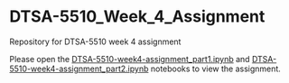 # DTSA-5510_Week_4_Assignment
Repository for DTSA-5510 week 4 assignment

Please open the [DTSA-5510-week4-assignment_part1.ipynb](./DTSA-5510-week4-assignment_part1.ipynb) and [DTSA-5510-week4-assignment_part2.ipynb](./DTSA-5510-week4-assignment_part2.ipynb) notebooks to view the assignment.
